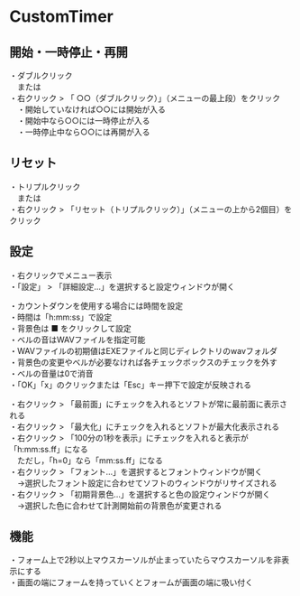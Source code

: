 # CustomTimer

## 開始・一時停止・再開
・ダブルクリック  
　または  
・右クリック > 「 ○○（ダブルクリック）」（メニューの最上段）をクリック  
　・開始していなければ○○には開始が入る  
　・開始中なら○○には一時停止が入る  
　・一時停止中なら○○には再開が入る  

## リセット
・トリプルクリック  
　または  
・右クリック > 「リセット（トリプルクリック）」（メニューの上から2個目）をクリック

## 設定
・右クリックでメニュー表示  
・「設定」 > 「詳細設定…」を選択すると設定ウィンドウが開く  

・カウントダウンを使用する場合には時間を設定  
・時間は「h:mm:ss」で設定  
・背景色は ■ をクリックして設定  
・ベルの音はWAVファイルを指定可能  
・WAVファイルの初期値はEXEファイルと同じディレクトリのwavフォルダ  
・背景色の変更やベルが必要なければ各チェックボックスのチェックを外す  
・ベルの音量は0で消音  
・「OK」「x」のクリックまたは「Esc」キー押下で設定が反映される  

・右クリック > 「最前面」にチェックを入れるとソフトが常に最前面に表示される  
・右クリック > 「最大化」にチェックを入れるとソフトが最大化表示される  
・右クリック > 「100分の1秒を表示」にチェックを入れると表示が「h:mm:ss.ff」になる  
　ただし，「h=0」なら「mm:ss.ff」になる  
・右クリック > 「フォント…」を選択するとフォントウィンドウが開く  
　→選択したフォント設定に合わせてソフトのウィンドウがリサイズされる  
・右クリック > 「初期背景色…」を選択すると色の設定ウィンドウが開く  
　→選択した色に合わせて計測開始前の背景色が変更される  

## 機能
・フォーム上で2秒以上マウスカーソルが止まっていたらマウスカーソルを非表示にする  
・画面の端にフォームを持っていくとフォームが画面の端に吸い付く  
